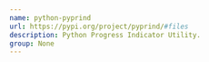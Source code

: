 ```yaml
---
name: python-pyprind
url: https://pypi.org/project/pyprind/#files
description: Python Progress Indicator Utility.
group: None
---
```

